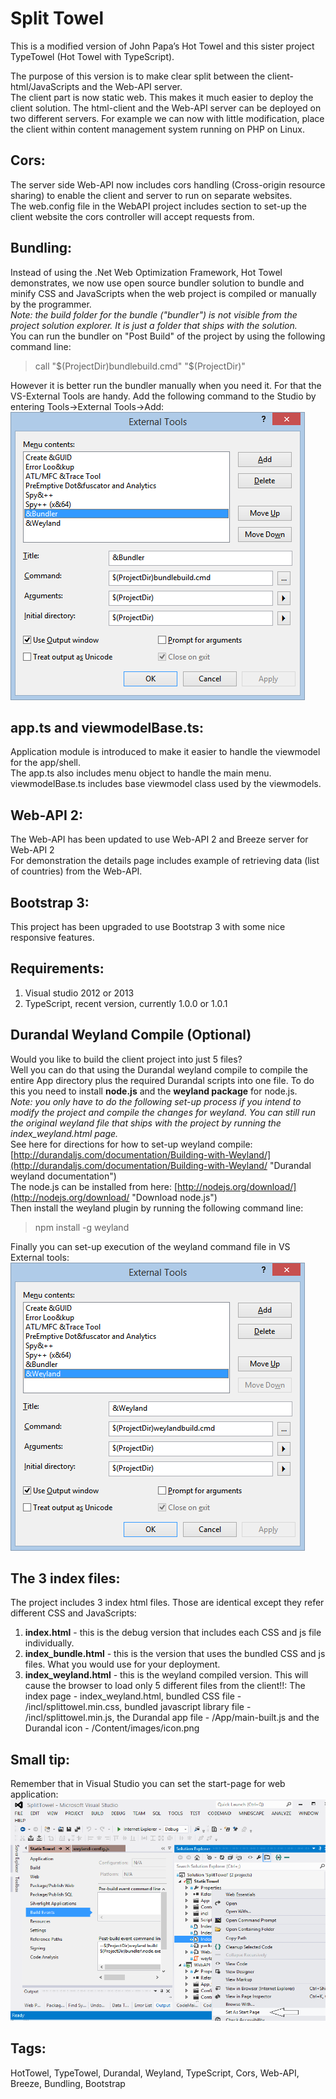 Split Towel
=======================

This is a modified version of John Papa’s Hot Towel and this sister project TypeTowel (Hot Towel with TypeScript).

The purpose of this version is to make clear split between the client-html/JavaScripts and the Web-API server.  
The client part is now static web. This makes it much easier to deploy the client solution. The html-client and the Web-API server can be deployed on two different servers. For example we can now with little modification, place the client within content management system running on PHP on Linux.

Cors:
------
The server side Web-API now includes cors handling (Cross-origin resource sharing) to enable the client and server to run on separate websites.  
The web.config file in the WebAPI project includes section to set-up the client website the cors controller will accept requests from.

Bundling:
---------
Instead of using the .Net Web Optimization Framework, Hot Towel demonstrates, we now use open source bundler solution to bundle and minify CSS and JavaScripts when the web project is compiled or manually by the programmer.  
*Note: the build folder for the bundle ("bundler") is not visible from the project solution explorer. It is just a folder that ships with the solution.*  
You can run the bundler on "Post Build" of the project by using the following command line:  
> call "$(ProjectDir)bundlebuild.cmd" "$(ProjectDir)"  

However it is better run the bundler manually when you need it. For that the VS-External Tools are handy.  Add the following command to the Studio by entering Tools->External Tools->Add:
![External Tools Setup](ExternalToolsSetup.png)  


app.ts and viewmodelBase.ts:
-------
Application module is introduced to make it easier to handle the viewmodel for the app/shell.  
The app.ts also includes menu object to handle the main menu.  
viewmodelBase.ts includes base viewmodel class used by the viewmodels.

Web-API 2:
--------
The Web-API has been updated to use Web-API 2 and Breeze server for Web-API 2  
For demonstration the details page includes example of retrieving data (list of countries) from the Web-API.  

Bootstrap 3:
-----------
This project has been upgraded to use Bootstrap 3 with some nice responsive features.

Requirements: 
-------------

1. Visual studio 2012 or 2013
2. TypeScript, recent version, currently 1.0.0 or 1.0.1 

Durandal Weyland Compile (Optional)
-----------------------------------
Would you like to build the client project into just 5 files?  
Well you can do that using the Durandal weyland compile to compile the entire App directory plus the required Durandal scripts into one file.
To do this you need to install **node.js** and the **weyland package** for node.js.  
*Note: you only have to do the following set-up process if you intend to modify the project and compile the changes for weyland. You can still run the original weyland file that ships with the project by running the index_weyland.html page.*   
See here for directions for how to set-up weyland compile: [http://durandaljs.com/documentation/Building-with-Weyland/](http://durandaljs.com/documentation/Building-with-Weyland/ "Durandal weyland documentation")  
The node.js can be installed from here:
[http://nodejs.org/download/](http://nodejs.org/download/ "Download node.js")  
Then install the weyland plugin by running the following command line:
> npm install -g weyland  

Finally you can set-up execution of the weyland command file in VS External tools:  
![Weyland set-up](ExternalToolsWeyland.png)

The 3 index files:
------------------
The project includes 3 index html files.  Those are identical except they refer different CSS and JavaScripts:  
1. **index.html** - this is the debug version that includes each CSS and js file individually.  
2. **index_bundle.html** - this is the version that uses the bundled CSS and js files. What you would use for your deployment.  
3. **index_weyland.html** - this is the weyland compiled version.  This will cause the browser to load only 5 different files from the client!!:
The index page - index_weyland.html, bundled CSS file - /incl/splittowel.min.css, bundled javascript library file - /incl/splittowel.min.js, the Durandal app file - /App/main-built.js and the Durandal icon - /Content/images/icon.png

Small tip:
----------
Remember that in Visual Studio you can set the start-page for web application:
![](Start-page.png)

Tags:
-----
HotTowel, TypeTowel, Durandal, Weyland, TypeScript, Cors, Web-API, Breeze, Bundling, Bootstrap
 
 
